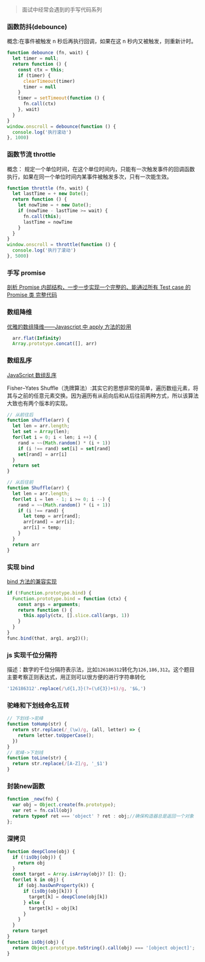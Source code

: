> 面试中经常会遇到的手写代码系列

### 函数防抖(debounce)

概念:在事件被触发 n 秒后再执行回调，如果在这 n 秒内又被触发，则重新计时。

```js
function debounce (fn, wait) {
  let timer = null;
  return function () {
    const ctx = this;
    if (timer) {
      clearTimeout(timer)
      timer = null
    }
    timer = setTimeout(function () {
      fn.call(ctx)
    }, wait)
  }
}
window.onscroll = debounce(function () {
  console.log('执行滚动')
}, 1000)
```

### 函数节流 throttle

概念： 规定一个单位时间，在这个单位时间内，只能有一次触发事件的回调函数执行，如果在同一个单位时间内某事件被触发多次，只有一次能生效。

```js
function throttle (fn, wait) {
  let lastTime = + new Date();
  return function () {
    let nowTime = + new Date();
    if (nowTime - lastTime >= wait) {
      fn.call(this);
      lastTime = nowTime
    }
  }
}
window.onscroll = throttle(function () {
  console.log('执行了滚动')
}, 5000)
```

### 手写 promise

[剖析 Promise 内部结构，一步一步实现一个完整的、能通过所有 Test case 的 Promise 类 ](https://github.com/xieranmaya/blog/issues/3)
[完整代码](https://github.com/xieranmaya/Promise3/blob/master/Promise3.js)

### 数组降维

[优雅的数组降维——Javascript 中 apply 方法的妙用](https://www.cnblogs.com/front-end-ralph/p/4871332.html)

```js
  arr.flat(Infinity)
  Array.prototype.concat([], arr)
```
### 数组乱序

[JavaScript 数组乱序](https://github.com/hanzichi/underscore-analysis/issues/15)

Fisher–Yates Shuffle（洗牌算法）:其实它的思想非常的简单，遍历数组元素，将其与之前的任意元素交换。因为遍历有从前向后和从后往前两种方式，所以该算法大致也有两个版本的实现。

```js
// 从前往后
function shuffle(arr) {
  let len = arr.length;
  let set = Array(len);
  for(let i = 0; i < len; i ++) {
    rand = ~~(Math.random() * (i + 1))
    if (i !== rand) set[i] = set[rand]
    set[rand] = arr[i]
  }
  return set
}

// 从后往前
function Shuffle(arr) {
  let len = arr.length;
  for(let i = len - 1; i >= 0; i --) {
    rand = ~~(Math.random() * (i + 1))
    if (i !== rand) {
      let temp = arr[rand];
      arr[rand] = arr[i];
      arr[i] = temp;
    }
  }
  return arr
}
```

### 实现 bind

[bind 方法的兼容实现](https://github.com/hanzichi/underscore-analysis/issues/19)

```js
if (!Function.prototype.bind) {
  Function.prototype.bind = function (ctx) {
    const args = arguments;
    return function () {
      this.apply(ctx, [].slice.call(args, 1))
    }
  }
}
func.bind(that, arg1, arg2)();
```

### js 实现千位分隔符

描述：数字的千位分隔符表示法，比如`126186312`转化为`126,186,312`。这个题目主要考察正则表达式，用正则可以很方便的进行字符串转化

```js
'126186312'.replace(/\d{1,3}(?=(\d{3})+$)/g, '$&,')
```

### 驼峰和下划线命名互转

```js
// 下划线->驼峰
function toHump(str) {
  return str.replace(/_(\w)/g, (all, letter) => {
    return letter.toUpperCase();
  })
}
// 驼峰->下划线
function toLine(str) {
  return str.replace(/[A-Z]/g, '_$1')
}
```

### 封装new函数
```js
function _new(fn) {
  var obj = Object.create(fn.prototype);
  var ret = fn.call(obj)
  return typeof ret === 'object' ? ret : obj;//确保构造器总是返回一个对象
};
```

### 深拷贝
```js
function deepClone(obj) {
  if (!isObj(obj)) {
    return obj
  }
  const target = Array.isArray(obj)? []: {};
  for(let k in obj) {
    if (obj.hasOwnProperty(k)) {
      if (isObj(obj[k])) {
        target[k] = deepClone(obj[k])
      } else {
        target[k] = obj[k]
      }
    }
  }
  return target
}
function isObj(obj) {
  return Object.prototype.toString().call(obj) === '[object object]';
}
```